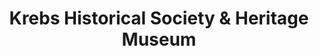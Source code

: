 ---
layout: repo
title: "Krebs Historical Society & Heritage Museum"
id: 24898
permalink: repos/24898/
---